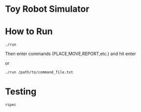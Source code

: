Toy Robot Simulator
===================

# How to Run

```
./run
```

Then enter commands (PLACE,MOVE,REPORT,etc.) and hit enter

or

```
./run /path/to/command_file.txt
```

# Testing

```
rspec
```
